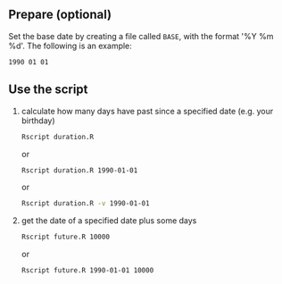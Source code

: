 Prepare (optional)
------------------

Set the base date by creating a file called `BASE`, with the format '%Y %m %d'.
The following is an example:
```
1990 01 01
```

Use the script
--------------

1. calculate how many days have past since a specified date (e.g. your birthday)

    ```bash
    Rscript duration.R
    ```

    or

    ```bash
    Rscript duration.R 1990-01-01
    ```

    or

    ```bash
    Rscript duration.R -v 1990-01-01
    ```

2. get the date of a specified date plus some days

    ```bash
    Rscript future.R 10000
    ```

    or

    ```bash
    Rscript future.R 1990-01-01 10000
    ```
